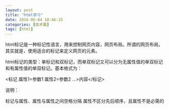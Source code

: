 ```yaml
---
layout: post
title: "html学习"
date: 2016-06-04 10:46:15
categories: [技术篇]
tags: [html]
---
```

html标记是一种标记性语言，用来控制网页内容，网页布局。所谓的网页布局，其实就是，使用适合的标记来定义网页的元素。 

html标记的类型：单标记和双标记，而单双标记又可以分为无属性值的单双标记和有属性值的单双标记。基本格式为：

<标记 属性1=参数1 属性2=参数2 …>内容</标记> 

说明：

标记与属性、属性与属性之间空格分隔
属性不区分先后顺序，且属性不是必需的